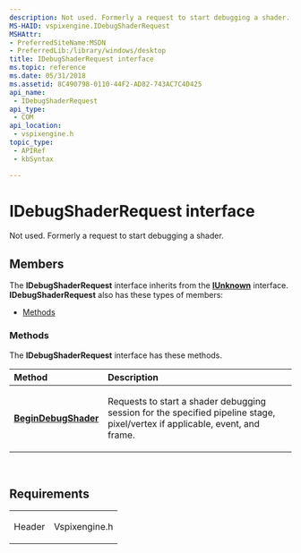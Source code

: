 ```yaml
---
description: Not used. Formerly a request to start debugging a shader.
MS-HAID: vspixengine.IDebugShaderRequest
MSHAttr:
- PreferredSiteName:MSDN
- PreferredLib:/library/windows/desktop
title: IDebugShaderRequest interface
ms.topic: reference
ms.date: 05/31/2018
ms.assetid: 8C490798-0110-44F2-AD82-743AC7C4D425
api_name: 
 - IDebugShaderRequest
api_type: 
 - COM
api_location: 
 - vspixengine.h
topic_type: 
 - APIRef
 - kbSyntax

---
```


# <span id="vspixengine.idebugshaderrequest"></span>IDebugShaderRequest interface

Not used. Formerly a request to start debugging a shader.

## Members

The **IDebugShaderRequest** interface inherits from the [**IUnknown**](/windows/desktop/api/unknwn/nn-unknwn-iunknown) interface. **IDebugShaderRequest** also has these types of members:

-   [Methods](#methods)

### <span id="methods"></span>Methods

The **IDebugShaderRequest** interface has these methods.

<table><colgroup><col  /><col  /></colgroup><thead><tr class="header"><th style="text-align: left;">Method</th><th style="text-align: left;">Description</th></tr></thead><tbody><tr class="odd"><td style="text-align: left;"><a href="/windows/desktop/direct3dtools/idebugshaderrequest-begindebugshader-ipixerrorcallback-ptr-eventid-dword-dword-point2d-pipelinestages-pixelhistoryoperation-ptr-dword-ptr"><strong>BeginDebugShader</strong></a></td><td style="text-align: left;"><p>Requests to start a shader debugging session for the specified pipeline stage, pixel/vertex if applicable, event, and frame.</p></td></tr></tbody></table>

 

## Requirements

<table><colgroup><col  /><col  /></colgroup><tbody><tr class="odd"><td><p>Header</p></td><td>Vspixengine.h</td></tr></tbody></table>

 

 
